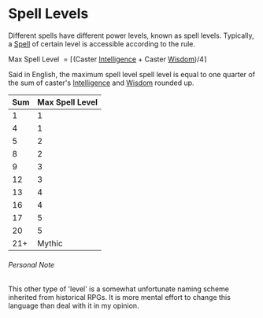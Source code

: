 # Spell Levels

Different spells have different power levels, known as spell levels. Typically, a [Spell](Spells/Levelled/Spell%20Index.md) of certain level is accessible according to the rule.

Max Spell Level $= \lceil($Caster [Intelligence](../Player%20Character%20Components/Chosen%20Statistics/Intelligence.md) + Caster [Wisdom](../Player%20Character%20Components/Chosen%20Statistics/Wisdom.md)$)/4\rceil$

Said in English, the maximum spell level spell level is equal to one quarter of the sum of caster's [Intelligence](../Player%20Character%20Components/Chosen%20Statistics/Intelligence.md) and [Wisdom](../Player%20Character%20Components/Chosen%20Statistics/Wisdom.md) rounded up.

| Sum | Max Spell Level |
| --- | --------------- |
| 1   | 1               |
| 4   | 1               |
| 5   | 2               |
| 8   | 2               |
| 9   | 3               |
| 12  | 3               |
| 13  | 4               |
| 16  | 4               |
| 17  | 5               |
| 20  | 5               |
| 21+ | Mythic          |

###### Personal Note
This other type of 'level' is a somewhat unfortunate naming scheme inherited from historical RPGs. It is more mental effort to change this language than deal with it in my opinion.